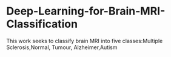 # Deep-Learning-for-Brain-MRI-Classification
This work seeks to classify brain MRI into five classes:Multiple Sclerosis,Normal, Tumour, Alzheimer,Autism
